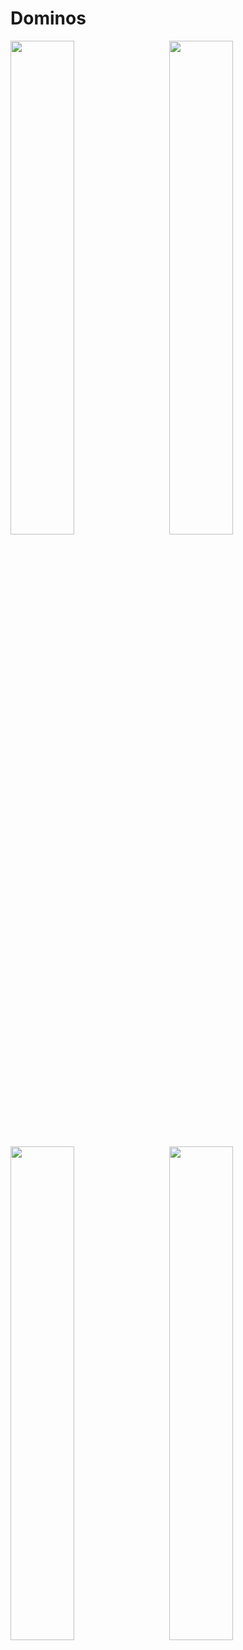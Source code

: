 # Dominos


<img src="https://user-images.githubusercontent.com/6896110/30528334-1058c394-9c00-11e7-8501-5aeea1bb8465.PNG" width="45%" height="45%">&nbsp;&nbsp;&nbsp;&nbsp;&nbsp;&nbsp;&nbsp;<img src="https://user-images.githubusercontent.com/6896110/30528074-775eb5b0-9bfd-11e7-870d-a592f17e47da.PNG" width="45%" height="45%">
<p>
<p>
<p>
<p>
<img src="https://user-images.githubusercontent.com/6896110/30528072-775e413e-9bfd-11e7-9dbf-88c3323ebe15.PNG" width="45%" height="45%">&nbsp;&nbsp;&nbsp;&nbsp;&nbsp;&nbsp;&nbsp;<img src="https://user-images.githubusercontent.com/6896110/30528073-775ea836-9bfd-11e7-9153-719e1d5117a9.PNG" width="45%" height="45%">
